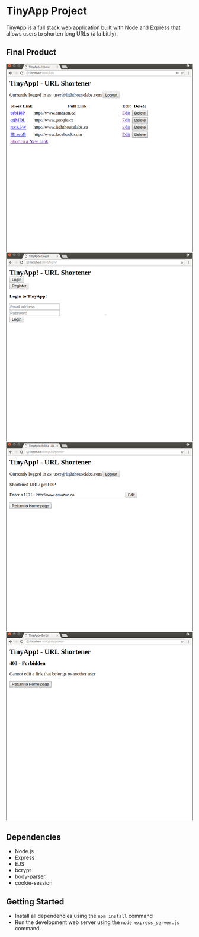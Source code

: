 # TinyApp Project

TinyApp is a full stack web application built with Node and Express that allows users to shorten long URLs (à la bit.ly).

## Final Product
!["Screenshot of URLs page"](https://github.com/jeffvtang/tinyapp/blob/master/docs/urls-page.png)
!["Screenshot of login page'](https://github.com/jeffvtang/tinyapp/blob/master/docs/login-page.png)
!["Screenshot of edit URL page'](https://github.com/jeffvtang/tinyapp/blob/master/docs/edit-page(owner).png)
!["Screenshot of edit URL page (as an unauthorized user)'](https://github.com/jeffvtang/tinyapp/blob/master/docs/edit-page(different%20user).png)

## Dependencies

- Node.js
- Express
- EJS
- bcrypt
- body-parser
- cookie-session

## Getting Started
- Install all dependencies using the `npm install` command
- Run the development web server using the `node express_server.js` command.
